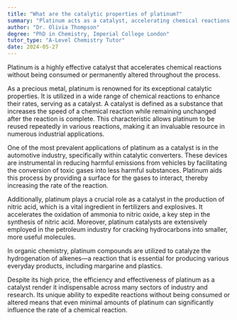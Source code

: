 ```yaml
---
title: "What are the catalytic properties of platinum?"
summary: "Platinum acts as a catalyst, accelerating chemical reactions while remaining unchanged and unconsumed throughout the process."
author: "Dr. Olivia Thompson"
degree: "PhD in Chemistry, Imperial College London"
tutor_type: "A-Level Chemistry Tutor"
date: 2024-05-27
---
```


Platinum is a highly effective catalyst that accelerates chemical reactions without being consumed or permanently altered throughout the process.

As a precious metal, platinum is renowned for its exceptional catalytic properties. It is utilized in a wide range of chemical reactions to enhance their rates, serving as a catalyst. A catalyst is defined as a substance that increases the speed of a chemical reaction while remaining unchanged after the reaction is complete. This characteristic allows platinum to be reused repeatedly in various reactions, making it an invaluable resource in numerous industrial applications.

One of the most prevalent applications of platinum as a catalyst is in the automotive industry, specifically within catalytic converters. These devices are instrumental in reducing harmful emissions from vehicles by facilitating the conversion of toxic gases into less harmful substances. Platinum aids this process by providing a surface for the gases to interact, thereby increasing the rate of the reaction.

Additionally, platinum plays a crucial role as a catalyst in the production of nitric acid, which is a vital ingredient in fertilizers and explosives. It accelerates the oxidation of ammonia to nitric oxide, a key step in the synthesis of nitric acid. Moreover, platinum catalysts are extensively employed in the petroleum industry for cracking hydrocarbons into smaller, more useful molecules.

In organic chemistry, platinum compounds are utilized to catalyze the hydrogenation of alkenes—a reaction that is essential for producing various everyday products, including margarine and plastics.

Despite its high price, the efficiency and effectiveness of platinum as a catalyst render it indispensable across many sectors of industry and research. Its unique ability to expedite reactions without being consumed or altered means that even minimal amounts of platinum can significantly influence the rate of a chemical reaction.
    